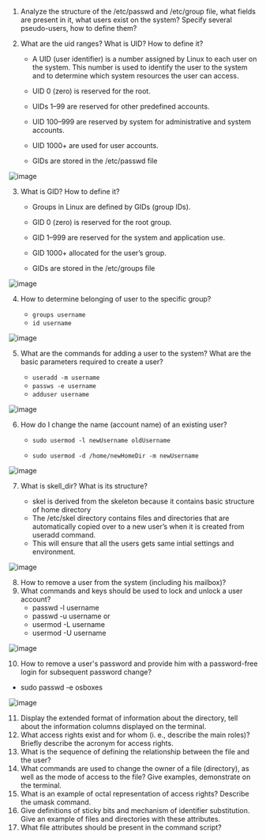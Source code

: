 1) Analyze the structure of the /etc/passwd and /etc/group file, what fields are
   present in it, what users exist on the system? Specify several pseudo-users, how
   to define them?
2) What are the uid ranges? What is UID? How to define it?

   - A UID (user identifier) is a number assigned by Linux to each user on the system. 
     This number is used to identify the user to the system and to determine which system resources the user can access.

   - UID 0 (zero) is reserved for the root.
   - UIDs 1–99 are reserved for other predefined accounts.
   - UID 100–999 are reserved by system for administrative and system accounts.
   - UID 1000+ are used for user accounts.
   
   - GIDs are stored in the /etc/passwd file

![image](https://github.com/pronetware-it/DevOps_for_Unix/blob/main/linux-base/Task-2/2-3.gif)

3) What is GID? How to define it?

   - Groups in Linux are defined by GIDs (group IDs).

   - GID 0 (zero) is reserved for the root group.
   - GID 1–999 are reserved for the system and application use.
   - GID 1000+ allocated for the user’s group.

   - GIDs are stored in the /etc/groups file

![image](https://github.com/pronetware-it/DevOps_for_Unix/blob/main/linux-base/Task-2/2-2.gif)

4) How to determine belonging of user to the specific group?
   
   - `groups username`
   - `id username`

![image](https://github.com/pronetware-it/DevOps_for_Unix/blob/main/linux-base/Task-2/2-4.gif) 

5) What are the commands for adding a user to the system? What are the basic
   parameters required to create a user?

   - `useradd -m username`
   - `passws -e username`
   - `adduser username`

![image](https://github.com/pronetware-it/DevOps_for_Unix/blob/main/linux-base/Task-2/2-5.gif)

6) How do I change the name (account name) of an existing user?

   - `sudo usermod -l newUsername oldUsername`

   - `sudo usermod -d /home/newHomeDir -m newUsername`

![image](https://github.com/pronetware-it/DevOps_for_Unix/blob/main/linux-base/Task-2/2-6.gif)

7) What is skell_dir? What is its structure?

   - skel is derived from the skeleton because it contains basic structure of home directory
   - The /etc/skel directory contains files and directories that are automatically copied over to a new user’s when
      it is created from useradd command.
   - This will ensure that all the users gets same intial settings and environment.

![image](https://github.com/pronetware-it/DevOps_for_Unix/blob/main/linux-base/Task-2/2-7.gif)

8) How to remove a user from the system (including his mailbox)?
9) What commands and keys should be used to lock and unlock a user account?
   - passwd -l username
   - passwd -u username
   or
   - usermod -L username
   - usermod -U username

![image](https://github.com/pronetware-it/DevOps_for_Unix/blob/main/linux-base/Task-2/2-9.gif)

10) How to remove a user's password and provide him with a password-free
    login for subsequent password change?

   - sudo passwd -e osboxes

![image](https://github.com/pronetware-it/DevOps_for_Unix/blob/main/linux-base/Task-2/2-10.gif)

11) Display the extended format of information about the directory, tell about
    the information columns displayed on the terminal.
12) What access rights exist and for whom (i. e., describe the main roles)?
    Briefly describe the acronym for access rights.
13) What is the sequence of defining the relationship between the file and the
    user?
14) What commands are used to change the owner of a file (directory), as well
    as the mode of access to the file? Give examples, demonstrate on the terminal.
15) What is an example of octal representation of access rights? Describe the
    umask command.
16) Give definitions of sticky bits and mechanism of identifier substitution. Give
    an example of files and directories with these attributes.
17) What file attributes should be present in the command script?
